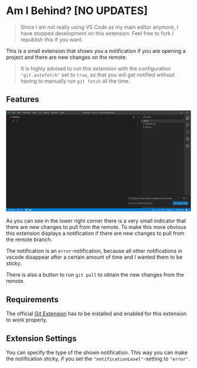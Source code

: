 # Am I Behind? [NO UPDATES]

> Since I am not really using VS Code as my main editor anymore, I have stopped development on this extension. Feel free to fork / republish this if you want.

This is a small extension that shows you a notification if you are opening a
project and there are new changes on the remote.

> It is highly advised to run this extension with the configuration
`"git.autofetch"` set to `true`, so that you will get notified without having
to manually run `git fetch` all the time.

## Features

![Notification](./documentation/images/screenshot.png)

As you can see in the lower right corner there is a very small indicator that
there are new changes to pull from the remote. To make this more obvious this
extension displays a notification if there are new changes to pull from the
remote branch.

The notification is an `error`-notification, because all other notifications in
vscode disappear after a certain amount of time and I wanted them to be sticky.

There is also a button to run `git pull` to obtain the new changes from the
remote.

## Requirements

The official [Git Extension](https://github.com/Microsoft/vscode/tree/master/extensions/git) has to be installed and enabled for this extension to work properly.

## Extension Settings

You can specify the type of the shown notification. This way you can make the
notification sticky, if you set the `"notificationLevel"`-setting to `"error"`.
